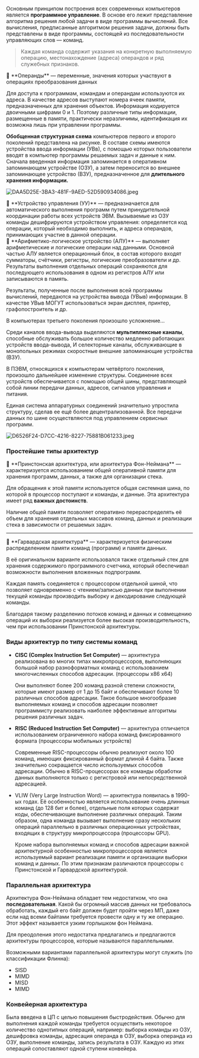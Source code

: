 Основным принципом построения всех современных компьютеров является ********************************************программное управление********************************************. В основе его лежит представление алгоритма решения любой задачи в виде программы вычислений. Все вычисления, предписанные алгоритмом решения задачи, должны быть представлены в виде программы, состоящей из последовательности управляющих слов — команд.

> Каждая команда содержит указания на конкретную выполняемую операцию, местонахождение (адреса) операндов и ряд служебных признаков.
> 

<aside>
📖 **Операнды** — переменные, значения которых участвуют в операциях преобразования данных

</aside>

Для доступа к программам, командам и операндам используются их адреса. В качестве адресов выступают номера ячеек памяти, предназначенных для хранения объектов. Информация кодируется двоичными шифрами 0 и 1. Поэтому различные типы информации, размещенные в памяти, практически неразличимы, идентификация их возможна лишь при управлении программы.

**Обобщенная структурная схема** компьютеров первого и второго поколений представлена на рисунке. В составе схемы имеются устройства ввода информации (УВв), с помощью которых пользователи вводят в компьютер программы решаемых задач и данные к ним. Сначала введенная информация запоминается в оперативном запоминающем устройстве (ОЗУ), а затем переносится во внешнее запоминающее устройство (ВЗУ), предназначенное для **длительного хранения информации.**

![DAA5D25E-3BA3-481F-9AED-52D590934086.jpeg](https://s3-us-west-2.amazonaws.com/secure.notion-static.com/da69b5ad-6423-4bce-afcd-115a08bc4603/DAA5D25E-3BA3-481F-9AED-52D590934086.jpeg)

<aside>
📖 **Устройство управления (УУ)** — предназначается для автоматического выполнения программ путем принудительной координации работы всех устройств ЭВМ. Вызываемые из ОЗУ команды дешифрируются устройством управления: определяется код операции, который необходимо выполнить, и адреса операндов, принимающих участие в данной операции.

</aside>

<aside>
📖 **Арифметико-логическое устройство (АЛУ)** — выполняет арифметические и логические операции над данными. Основной частью АЛУ является операционный блок, в состав которого входят сумматоры, счётчики, регистры, логические преобразователи и др. Результаты выполнения отдельных операций сохраняются для последующего использования в одном из регистров АЛУ или записываются в память.

</aside>

Результаты, полученные после выполнения всей программы вычислений, передаются на устройства вывода (УВыв) информации. В качестве УВыв
МОГУТ использоваться экран дисплея, принтер,
графопостроитель и др.

В компьютерах третьего поколения произошло усложнение… 

Среди каналов ввода-вывода выделяются **мультиплексные
каналы**, способные обслуживать большое количество медленно работающих устройств ввода-вывода, И селекторные каналы, обслуживающие в монопольных режимах скоростные внешние запоминающие устройства (ВЗУ).

В ПЭВМ, относящихся к компьютерам четвёртого поколения, произошло дальнейшее изменение структуры. Соединение всех устройств обеспечивается с помощью общей шины, представляющей собой линии передачи данных, адресов, сигналов управления и питания.

Единая система аппаратурных соединений значительно упростила структуру, сделав ее ещё более децентрализованной. Все передачи данных по шине осуществляются под управлением сервисных программ.

![D6526F24-D7CC-4216-8227-75881B061233.jpeg](https://s3-us-west-2.amazonaws.com/secure.notion-static.com/ef24282f-ff65-408d-8b99-cb294f5ae860/D6526F24-D7CC-4216-8227-75881B061233.jpeg)

### Простейшие типы архитектур

<aside>
📖 **Принстонская архитектура, или архитектура Фон-Неймана** — характеризуется использованием общей оперативной памяти для хранения программ, данных, а также для организации стека.

</aside>

Для обращения к этой памяти используется общая системная шина, по которой в процессор поступают и команды, и данные. Эта архитектура имеет ряд **********************************важных достоинств**********************************. 

Наличие общей памяти позволяет оперативно перераспределять её объем для хранения отдельных массивов команд, данных и реализации стека в зависимости от решаемых задач.

---

<aside>
📖 **Гарвардская архитектура** — характеризуется физическим распределением памяти команд (программ) и памяти данных.

В её оригинальном варианте использовался также отдельный стек для хранения содержимого программного счетчика, который обеспечивал возможности выполнения вложенных подпрограмм. 

</aside>

Каждая память соединяется с процессором отдельной шиной, что позволяет одновременно с чтением/записью данных при выполнении текущей команды производить выборку и декодирование следующей команды.

Благодаря такому разделению потоков команд и данных и совмещению операций их выборки реализуется более высокая производительность, чем при использовании Принстонской архитектуры.

### Виды архитектур по типу системы команд

- **CISC (Complex Instruction Set Computer)** — архитектура реализована во многих типах микропроцессоров, выполняющих большой набор разноформатных команд с использованием многочисленных способов адресации. (процессоры x86 x64)
    
    Они выполняют более 200 команд разной степени сложности, которые имеют размер от 1 до 15 байт и обеспечивают более 10 различных способов адресации. Такое большое многообразие выполняемых команд и способов адресации позволяет программисту реализовать наиболее эффективные алгоритмы решения различных задач.
    
- **RISC (Reduced Instruction Set Computer)** — архитектура отличается использованием ограниченного набора команд фиксированного формата (процессоры мобильных устройств)
    
    Современные RISC-процессоры обычно реализуют около 100 команд, имеющих фиксированный формат длиной 4 байта. Также значительно сокращается число используемых способов адресации. Обычно в RISC-процессорах все команды обработки данных выполняются только с регистровой или непосредственной адресацией.
    
- VLIW (Very Large Instruction Word) — архитектура появилась в 1990-ых годах. Её особенностью является использование очень длинных команд (до 128 бит и более), отдельные поля которых содержат коды, обеспечивающие выполнение различных операций. Таким образом, одна команда вызывает выполнение сразу нескольких операций параллельно в различных операционных устройствах, входящих в структуру микропроцессора (процессоры GPU).
    
    Кроме набора выполняемых команд и способов адресации важной архитектурной особенностью микропроцессоров является используемый вариант реализации памяти и организации выборки команд и данных. По этим признакам различаются процессоры с Принстонской и Гарвардской архитектурой.
    

### Параллельная архитектура

Архитектура Фон-Неймана обладает тем недостатком, что она **последовательная**. Какой бы огромный массив данных ни требовалось обработать, каждый его байт должен будет пройти через МП, даже если над всеми байтами требуется провести одну и ту же операцию. Этот эффект называется узким горлышком фон Неймана.

Для преодоления этого недостатка предлагались и предлагаются архитектуры процессоров, которые называются параллельными.

Возможными вариантами параллельной архитектуры могут служить (по классификации Флинна):

- SISD
- MIMD
- MISD
- MIMD

### Конвейерная архитектура

Была введена в ЦП с целью повышения быстродействия. Обычно для выполнения каждой команды требуется осуществить некоторое количество однотипных операций, например: выборка команды из ОЗУ, дешифровка команды, адресация операнда в ОЗУ, выборка операнда из ОЗУ, выполнение команды, запись результата в ОЗУ. Каждую из этих операций сопоставляют одной ступени конвейера.